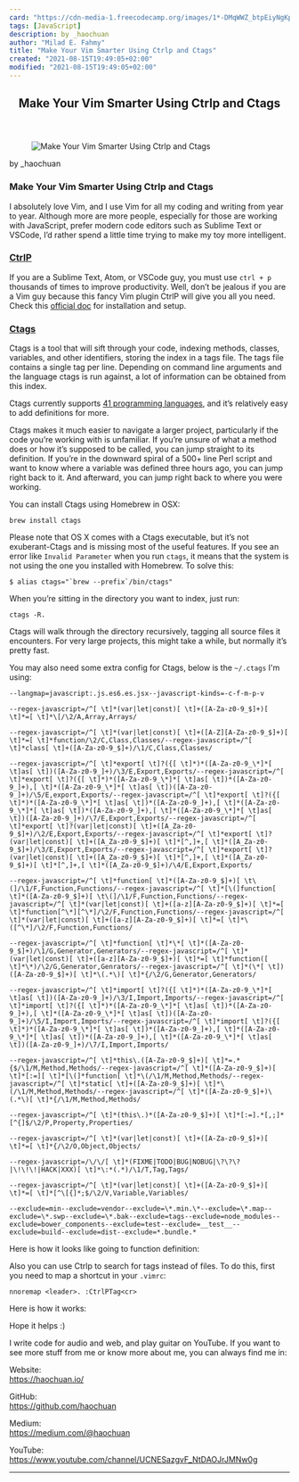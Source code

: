 ```yaml
---
card: "https://cdn-media-1.freecodecamp.org/images/1*-DMqWWZ_btpEiyNgKpc8NQ.gif"
tags: [JavaScript]
description: by _haochuan
author: "Milad E. Fahmy"
title: "Make Your Vim Smarter Using Ctrlp and Ctags"
created: "2021-08-15T19:49:05+02:00"
modified: "2021-08-15T19:49:05+02:00"
---
```

<div class="site-wrapper">
<main id="site-main" class="site-main outer">
<div class="inner">
<article class="post-full post tag-javascript tag-vim tag-software-engineering tag-ctrlp tag-ctags ">
<header class="post-full-header">
<h1 class="post-full-title">Make Your Vim Smarter Using Ctrlp and Ctags</h1>
</header>
<figure class="post-full-image">
<picture>
<source media="(max-width: 700px)" sizes="1px" srcset="data:image/gif;base64,R0lGODlhAQABAIAAAAAAAP///yH5BAEAAAAALAAAAAABAAEAAAIBRAA7 1w">
<source media="(min-width: 701px)" sizes="(max-width: 800px) 400px,
(max-width: 1170px) 700px,
1400px" srcset="https://cdn-media-1.freecodecamp.org/images/1*-DMqWWZ_btpEiyNgKpc8NQ.gif 300w,
https://cdn-media-1.freecodecamp.org/images/1*-DMqWWZ_btpEiyNgKpc8NQ.gif 600w,
https://cdn-media-1.freecodecamp.org/images/1*-DMqWWZ_btpEiyNgKpc8NQ.gif 1000w,
https://cdn-media-1.freecodecamp.org/images/1*-DMqWWZ_btpEiyNgKpc8NQ.gif 2000w">
<img onerror="this.style.display='none'" src="https://cdn-media-1.freecodecamp.org/images/1*-DMqWWZ_btpEiyNgKpc8NQ.gif" alt="Make Your Vim Smarter Using Ctrlp and Ctags">
</picture>
</figure>
<section class="post-full-content">
<div class="post-content medium-migrated-article">
<p>by _haochuan</p>
<h1 id="make-your-vim-smarter-using-ctrlp-and-ctags">Make Your Vim Smarter Using Ctrlp and Ctags</h1>
<p>I absolutely love Vim, and I use Vim for all my coding and writing from year to year. Although more are more people, especially for those are working with JavaScript, prefer modern code editors such as Sublime Text or VSCode, I’d rather spend a little time trying to make my toy more intelligent.</p>
<h3 id="ctrlp"><a href="https://github.com/ctrlpvim/ctrlp.vim" rel="noopener">CtrlP</a></h3>
<p>If you are a Sublime Text, Atom, or VSCode guy, you must use <code>ctrl + p</code> thousands of times to improve productivity. Well, don’t be jealous if you are a Vim guy because this fancy Vim plugin CtrlP will give you all you need.<br>Check this <a href="http://ctrlpvim.github.io/ctrlp.vim/" rel="noopener">official doc</a> for installation and setup.</p>
<h3 id="ctags"><a href="http://ctags.sourceforge.net/" rel="noopener">Ctags</a></h3>
<p>Ctags is a tool that will sift through your code, indexing methods, classes, variables, and other identifiers, storing the index in a tags file. The tags file contains a single tag per line. Depending on command line arguments and the language ctags is run against, a lot of information can be obtained from this index.</p>
<p>Ctags currently supports <a href="http://ctags.sourceforge.net/languages.html" rel="noopener">41 programming languages</a>, and it’s relatively easy to add definitions for more.</p>
<p>Ctags makes it much easier to navigate a larger project, particularly if the code you’re working with is unfamiliar. If you’re unsure of what a method does or how it’s supposed to be called, you can jump straight to its definition. If you’re in the downward spiral of a 500+ line Perl script and want to know where a variable was defined three hours ago, you can jump right back to it. And afterward, you can jump right back to where you were working.</p>
<p>You can install Ctags using Homebrew in OSX:</p><pre><code>brew install ctags</code></pre>
<p>Please note that OS X comes with a Ctags executable, but it’s not exuberant-Ctags and is missing most of the useful features. If you see an error like <code>Invalid Parameter</code> when you run <code>ctags</code>, it means that the system is not using the one you installed with Homebrew. To solve this:</p><pre><code>$ alias ctags="`brew --prefix`/bin/ctags"</code></pre>
<p>When you’re sitting in the directory you want to index, just run:</p><pre><code>ctags -R.</code></pre>
<p>Ctags will walk through the directory recursively, tagging all source files it encounters. For very large projects, this might take a while, but normally it’s pretty fast.</p>
<p>You may also need some extra config for Ctags, below is the <code>~/.ctags</code> I'm using:</p><pre><code>--langmap=javascript:.js.es6.es.jsx--javascript-kinds=-c-f-m-p-v</code></pre><pre><code>--regex-javascript=/^[ \t]*(var|let|const)[ \t]+([A-Za-z0-9_$]+)[ \t]*=[ \t]*\[/\2/A,Array,Arrays/</code></pre><pre><code>--regex-javascript=/^[ \t]*(var|let|const)[ \t]+([A-Z][A-Za-z0-9_$]+)[ \t]*=[ \t]*function/\2/C,Class,Classes/--regex-javascript=/^[ \t]*class[ \t]+([A-Za-z0-9_$]+)/\1/C,Class,Classes/</code></pre><pre><code>--regex-javascript=/^[ \t]*export[ \t]?({[ \t]*)*([A-Za-z0-9_\*]*[ \t]as[ \t])([A-Za-z0-9_]+)/\3/E,Export,Exports/--regex-javascript=/^[ \t]*export[ \t]?({[ \t]*)*([A-Za-z0-9_\*]*[ \t]as[ \t])*([A-Za-z0-9_]+),[ \t]*([A-Za-z0-9_\*]*[ \t]as[ \t])([A-Za-z0-9_]+)/\5/E,export,Exports/--regex-javascript=/^[ \t]*export[ \t]?({[ \t]*)*([A-Za-z0-9_\*]*[ \t]as[ \t])*([A-Za-z0-9_]+),[ \t]*([A-Za-z0-9_\*]*[ \t]as[ \t])*([A-Za-z0-9_]+),[ \t]*([A-Za-z0-9_\*]*[ \t]as[ \t])([A-Za-z0-9_]+)/\7/E,Export,Exports/--regex-javascript=/^[ \t]*export[ \t]?(var|let|const)[ \t]+([A_Za-z0-9_$]+)/\2/E,Export,Exports/--regex-javascript=/^[ \t]*export[ \t]?(var|let|const)[ \t]+([A_Za-z0-9_$]+)[ \t]*[^,]+,[ \t]*([A_Za-z0-9_$]+)/\3/E,Export,Exports/--regex-javascript=/^[ \t]*export[ \t]?(var|let|const)[ \t]+([A_Za-z0-9_$]+)[ \t]*[^,]+,[ \t]*([A_Za-z0-9_$]+)[ \t]*[^,]+,[ \t]*([A_Za-z0-9_$]+)/\4/E,Export,Exports/</code></pre><pre><code>--regex-javascript=/^[ \t]*function[ \t]*([A-Za-z0-9_$]+)[ \t\(]/\1/F,Function,Functions/--regex-javascript=/^[ \t]*[\(]function[ \t]*([A-Za-z0-9_$]+)[ \t\(]/\1/F,Function,Functions/--regex-javascript=/^[ \t]*(var|let|const)[ \t]+([a-z][A-Za-z0-9_$]+)[ \t]*=[ \t]*function[^\*][^\*]/\2/F,Function,Functions/--regex-javascript=/^[ \t]*(var|let|const)[ \t]+([a-z][A-Za-z0-9_$]+)[ \t]*=[ \t]*\([^\*]/\2/F,Function,Functions/</code></pre><pre><code>--regex-javascript=/^[ \t]*function[ \t]*\*[ \t]*([A-Za-z0-9_$]+)/\1/G,Generator,Generators/--regex-javascript=/^[ \t]*(var|let|const)[ \t]+([a-z][A-Za-z0-9_$]+)[ \t]*=[ \t]*function([ \t]*\*)/\2/G,Generator,Genrators/--regex-javascript=/^[ \t]*(\*[ \t])([A-Za-z0-9_$]+)[ \t]*\(.*\)[ \t]*{/\2/G,Generator,Generators/</code></pre><pre><code>--regex-javascript=/^[ \t]*import[ \t]?({[ \t]*)*([A-Za-z0-9_\*]*[ \t]as[ \t])([A-Za-z0-9_]+)/\3/I,Import,Imports/--regex-javascript=/^[ \t]*import[ \t]?({[ \t]*)*([A-Za-z0-9_\*]*[ \t]as[ \t])*([A-Za-z0-9_]+),[ \t]*([A-Za-z0-9_\*]*[ \t]as[ \t])([A-Za-z0-9_]+)/\5/I,Import,Imports/--regex-javascript=/^[ \t]*import[ \t]?({[ \t]*)*([A-Za-z0-9_\*]*[ \t]as[ \t])*([A-Za-z0-9_]+),[ \t]*([A-Za-z0-9_\*]*[ \t]as[ \t])*([A-Za-z0-9_]+),[ \t]*([A-Za-z0-9_\*]*[ \t]as[ \t])([A-Za-z0-9_]+)/\7/I,Import,Imports/</code></pre><pre><code>--regex-javascript=/^[ \t]*this\.([A-Za-z0-9_$]+)[ \t]*=.*{$/\1/M,Method,Methods/--regex-javascript=/^[ \t]*([A-Za-z0-9_$]+)[ \t]*[:=][ \t]*[\(]*function[ \t]*\(/\1/M,Method,Methods/--regex-javascript=/^[ \t]*static[ \t]+([A-Za-z0-9_$]+)[ \t]*\(/\1/M,Method,Methods/--regex-javascript=/^[ \t]*([A-Za-z0-9_$]+)\(.*\)[ \t]*{/\1/M,Method,Methods/</code></pre><pre><code>--regex-javascript=/^[ \t]*(this\.)*([A-Za-z0-9_$]+)[ \t]*[:=].*[,;]*[^{]$/\2/P,Property,Properties/</code></pre><pre><code>--regex-javascript=/^[ \t]*(var|let|const)[ \t]+([A-Za-z0-9_$]+)[ \t]*=[ \t]*{/\2/O,Object,Objects/</code></pre><pre><code>--regex-javascript=/\/\/[ \t]*(FIXME|TODO|BUG|NOBUG|\?\?\?|\!\!\!|HACK|XXX)[ \t]*\:*(.*)/\1/T,Tag,Tags/</code></pre><pre><code>--regex-javascript=/^[ \t]*(var|let|const)[ \t]+([A-Za-z0-9_$]+)[ \t]*=[ \t]*[^\[{]*;$/\2/V,Variable,Variables/</code></pre><pre><code>--exclude=min--exclude=vendor--exclude=\*.min.\*--exclude=\*.map--exclude=\*.swp--exclude=\*.bak--exclude=tags--exclude=node_modules--exclude=bower_components--exclude=test--exclude=__test__--exclude=build--exclude=dist--exclude=*.bundle.*</code></pre>
<p>Here is how it looks like going to function definition:</p>
<p>Also you can use Ctrlp to search for tags instead of files. To do this, first you need to map a shortcut in your <code>.vimrc</code>:</p><pre><code>nnoremap &lt;leader&gt;. :CtrlPTag&lt;cr&gt;</code></pre>
<p>Here is how it works:</p>
<p>Hope it helps :)</p>
<p>I write code for audio and web, and play guitar on YouTube. If you want to see more stuff from me or know more about me, you can always find me in:</p>
<p>Website:<br><a href="https://haochuan.io/" rel="noopener">https://haochuan.io/</a></p>
<p>GitHub:<br><a href="https://github.com/haochuan" rel="noopener">https://github.com/haochuan</a></p>
<p>Medium:<br><a href="https://medium.com/@haochuan" rel="noopener">https://medium.com/@haochuan</a></p>
<p>YouTube: <a href="https://www.youtube.com/channel/UCNESazgvF_NtDAOJrJMNw0g" rel="noopener">https://www.youtube.com/channel/UCNESazgvF_NtDAOJrJMNw0g</a></p>
</div>
<hr>
</section>
</article>
</div>
</main>
</div>
<!-- Google Tag Manager (noscript) -->
<!-- End Google Tag Manager (noscript) -->
